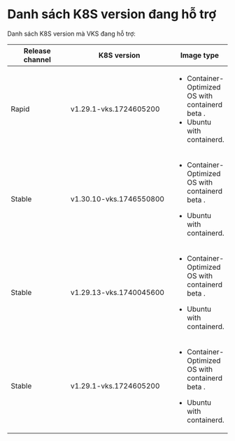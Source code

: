 # Danh sách K8S version đang hỗ trợ

Danh sách K8S version mà VKS đang hỗ trợ:

<table><thead><tr><th width="148.0909423828125">Release channel</th><th width="264.4547119140625">K8S version</th><th>Image type</th></tr></thead><tbody><tr><td>Rapid</td><td>v1.29.1-vks.1724605200</td><td><ul><li>Container-Optimized OS with containerd beta.</li><li>Ubuntu with containerd.</li></ul></td></tr><tr><td>Stable</td><td>v1.30.10-vks.1746550800</td><td><ul><li>Container-Optimized OS with containerd beta.</li></ul><ul><li>Ubuntu with containerd.</li></ul></td></tr><tr><td>Stable</td><td>v1.29.13-vks.1740045600</td><td><p></p><ul><li>Container-Optimized OS with containerd beta.</li></ul><ul><li>Ubuntu with containerd.</li></ul></td></tr><tr><td>Stable</td><td>v1.29.1-vks.1724605200</td><td><ul><li>Container-Optimized OS with containerd beta.</li></ul><ul><li>Ubuntu with containerd.</li></ul></td></tr></tbody></table>

